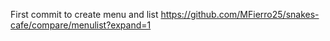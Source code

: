 First commit to create menu and list https://github.com/MFierro25/snakes-cafe/compare/menulist?expand=1

